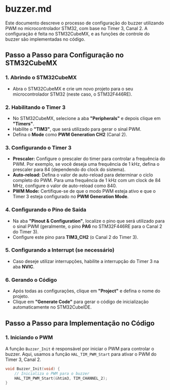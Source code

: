 # buzzer.md

Este documento descreve o processo de configuração do buzzer utilizando PWM no microcontrolador STM32, com base no Timer 3, Canal 2. A configuração é feita no STM32CubeMX, e as funções de controle do buzzer são implementadas no código.

## Passo a Passo para Configuração no STM32CubeMX

### 1. Abrindo o STM32CubeMX

- Abra o STM32CubeMX e crie um novo projeto para o seu microcontrolador STM32 (neste caso, o STM32F446RE).
  
### 2. Habilitando o Timer 3

- No STM32CubeMX, selecione a aba **"Peripherals"** e depois clique em **"Timers"**.
- Habilite o **"TIM3"**, que será utilizado para gerar o sinal PWM.
- Defina o **Mode** como **PWM Generation CH2** (Canal 2).
  
### 3. Configurando o Timer 3

- **Prescaler:** Configure o prescaler do timer para controlar a frequência do PWM. Por exemplo, se você deseja uma frequência de 1 kHz, defina o prescaler para 84 (dependendo do clock do sistema).
- **Auto-reload:** Defina o valor de auto-reload para determinar o ciclo completo do PWM. Para uma frequência de 1 kHz com um clock de 84 MHz, configure o valor de auto-reload como 840.
- **PWM Mode:** Certifique-se de que o modo PWM esteja ativo e que o Timer 3 esteja configurado no **PWM Generation Mode**.

### 4. Configurando o Pino de Saída

- Na aba **"Pinout & Configuration"**, localize o pino que será utilizado para o sinal PWM (geralmente, o pino **PA6** no STM32F446RE para o Canal 2 do Timer 3).
- Configure este pino para **TIM3_CH2** (o Canal 2 do Timer 3).

### 5. Configurando a Interrupt (se necessário)

- Caso deseje utilizar interrupções, habilite a interrupção do Timer 3 na aba **NVIC**.

### 6. Gerando o Código

- Após todas as configurações, clique em **"Project"** e defina o nome do projeto.
- Clique em **"Generate Code"** para gerar o código de inicialização automaticamente no STM32CubeIDE.

## Passo a Passo para Implementação no Código

### 1. Iniciando o PWM

A função `Buzzer_Init` é responsável por iniciar o PWM para controlar o buzzer. Aqui, usamos a função `HAL_TIM_PWM_Start` para ativar o PWM do Timer 3, Canal 2.

```c
void Buzzer_Init(void) {
    // Inicializa o PWM para o buzzer
    HAL_TIM_PWM_Start(&htim3, TIM_CHANNEL_2);
}
